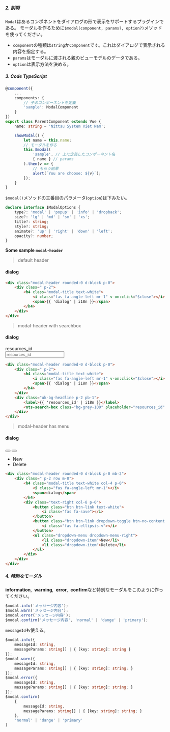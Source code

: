 ##### 2. 説明

`Modal`はあるコンポネントをダイアログの形で表示をサポートするプラグインである。
モーダルを作るために`$modal(component, params?, option?)`メソッドを使ってください。
- `component`の種類は`string`か`Component`です。これはダイアログで表示される内容を指定する。
- `params`はモーダルに渡される親のビューモデルのデータである。
- `option`は表示方法を決める。


#####   3. Code TypeScript
```typescript
@component({
    ...
    components: {
        // 子のコンポーネントを定義
        'sample': ModalComponent
    }
})
export class ParentComponent extends Vue {
    name: string = 'Nittsu System Viet Nam';

    showModal() {
        let name = this.name;
        // モーダルを作る
        this.$modal(
            'sample', // 上に定義したコンポーネント名
            { name } // params
        ).then(v => {
            // もらう結果
            alert(`You are choose: ${v}`);
        });
    }
}
```

`$modal()`メソッドの三番目のパラメータ(`option`)は下みたい。
```typescript 
declare interface IModalOptions {
    type?: 'modal' | 'popup' | 'info' | 'dropback';
    size?: 'lg' | 'md' | 'sm' | 'xs';
    title?: string;
    style?: string;
    animate?: 'up' | 'right' | 'down' | 'left';
    opacity?: number;
}
```
**Some sample `modal-header`**
> default header
<div class="modal-header rounded-0 d-block p-0 mb-2">
    <div class=" p-2">
        <h4 class="modal-title text-white">
            <i class="fas fa-angle-left mr-1"></i>
            <span>dialog</span>
        </h4>
    </div>
</div>

```html
<div class="modal-header rounded-0 d-block p-0">
    <div class=" p-2">
        <h4 class="modal-title text-white">
            <i class="fas fa-angle-left mr-1" v-on:click="$close"></i>
            <span>{{ 'dialog' | i18n }}</span>
        </h4>
    </div>
</div>
```
> modal-header with searchbox

<div class="modal-header rounded-0 d-block p-0 mb-2">
    <div class=" p-2">
        <h4 class="modal-title text-white">
            <i class="fas fa-angle-left mr-1"></i>
            <span>dialog</span>
        </h4>
    </div>
    <div class="uk-bg-headline p-2 pb-1">
        <label>resources_id</label>
        <div class="form-group mb-1 bg-grey-100">
            <div class="input-group input-group-transparent input-group-search">
                <div class="input-group-append">
                    <span class="input-group-text fa fa-search"></span>
                </div>
                <input placeholder="resources_id" type="text" class="form-control">
            </div>
        </div>
    </div>
</div>

```html
<div class="modal-header rounded-0 d-block p-0">
    <div class=" p-2">
        <h4 class="modal-title text-white">
            <i class="fas fa-angle-left mr-1" v-on:click="$close"></i>
            <span>{{ 'dialog' | i18n }}</span>
        </h4>
    </div>
    <div class="uk-bg-headline p-2 pb-1">
        <label>{{ 'resources_id' | i18n }}</label>
        <nts-search-box class="bg-grey-100" placeholder="resources_id" />
    </div>
</div>
```
> modal-header has menu
<div class="modal-header rounded-0 d-block p-0 mb-2">
    <div class=" p-2 row m-0">
        <h4 class="modal-title text-white col-4 p-0">
            <i class="fas fa-angle-left mr-1"></i>
            <span>dialog</span>
        </h4>
        <div class="text-right col-8 p-0">
            <button class="btn btn-link text-white">
                <i class="fas fa-save"></i>
            </button>
            <button class="btn btn-link dropdown-toggle btn-no-content text-white">
                <i class="fas fa-ellipsis-v"></i>
            </button>
            <ul class="dropdown-menu dropdown-menu-right">
                <li class="dropdown-item">New</li>
                <li class="dropdown-item">Delete</li>
            </ul>
        </div>
    </div>
</div>

```html
<div class="modal-header rounded-0 d-block p-0 mb-2">
    <div class=" p-2 row m-0">
        <h4 class="modal-title text-white col-4 p-0">
            <i class="fas fa-angle-left mr-1"></i>
            <span>dialog</span>
        </h4>
        <div class="text-right col-8 p-0">
            <button class="btn btn-link text-white">
                <i class="fas fa-save"></i>
            </button>
            <button class="btn btn-link dropdown-toggle btn-no-content text-white">
                <i class="fas fa-ellipsis-v"></i>
            </button>
            <ul class="dropdown-menu dropdown-menu-right">
                <li class="dropdown-item">New</li>
                <li class="dropdown-item">Delete</li>
            </ul>
        </div>
    </div>
</div>
```

##### 4. 特別なモーダル

<span class="text-info">**information**</span>,&nbsp;
<span class="text-warning">**warning**</span>,&nbsp;
<span class="text-danger">**error**</span>,&nbsp;
**confirm**など特別なモーダルをこのように作ってください。
``` typescript
$modal.info('メッセージ内容');
$modal.warn('メッセージ内容');
$modal.error('メッセージ内容');
$modal.confirm('メッセージ内容', 'normal' | 'dange' | 'primary');
```

`messageId`も使える。

``` typescript
$modal.info({
    messageId: string,
    messageParams: string[] | { [key: string]: string } 
});
$modal.warn({
    messageId: string, 
    messageParams: string[] | { [key: string]: string; } 
});
$modal.error({
    messageId: string,
    messageParams: string[] | { [key: string]: string; } 
});
$modal.confirm(
    {
        messageId: string, 
        messageParams: string[] | { [key: string]: string; } 
    }, 
    'normal' | 'dange' | 'primary'
)
```
